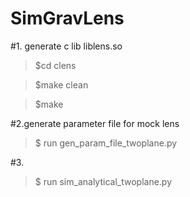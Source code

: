# SimGravLens

#1. generate c lib liblens.so
> $cd clens

> $make clean

> $make


#2.generate parameter file for mock lens
>$ run gen_param_file_twoplane.py

#3.
>$ run sim_analytical_twoplane.py
